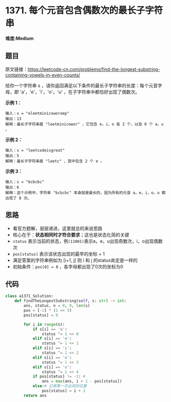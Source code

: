 # 1371. 每个元音包含偶数次的最长子字符串
**难度:Medium**
## 题目
原文链接：https://leetcode-cn.com/problems/find-the-longest-substring-containing-vowels-in-even-counts/

给你一个字符串 s ，请你返回满足以下条件的最长子字符串的长度：每个元音字母，即 'a'，'e'，'i'，'o'，'u' ，在子字符串中都恰好出现了偶数次。

**示例 1：**
```
输入：s = "eleetminicoworoep"
输出：13
解释：最长子字符串是 "leetminicowor" ，它包含 e，i，o 各 2 个，以及 0 个 a，u 。
```
**示例 2：**
```
输入：s = "leetcodeisgreat"
输出：5
解释：最长子字符串是 "leetc" ，其中包含 2 个 e 。
```
**示例 3：**
```
输入：s = "bcbcbc"
输出：6
解释：这个示例中，字符串 "bcbcbc" 本身就是最长的，因为所有的元音 a，e，i，o，u 都出现了 0 次。
```
## 思路
* 看官方题解，层层递进，这里就总的来说思路
* 核心在于：**状态相同时才符合要求**；这也是状态化简的关键
* `status` 表示当前的状态，例`(11001)`表示a，e，u出现奇数次，i，o出现偶数次
* `pos[status]` 表示该状态出现的最早的坐标 + 1
* 满足答案的字符串例如为 [i+1, j] 则 i 和 j 的status肯定是一样的
* 初始条件：`pos[0] = 0` ，各字母都出现了0次的坐标为0

## 代码
```python
class a1371_Solution:
    def findTheLongestSubstring(self, s: str) -> int:
        ans, status, n = 0, 0, len(s)
        pos = [-1] * (1 << 5)
        pos[status] = 0

        for i in range(n):
            if s[i] == 'a':
                status ^= 1 << 0
            elif s[i] == 'e':
                status ^= 1 << 1
            elif s[i] == 'i':
                status ^= 1 << 2
            elif s[i] == 'o':
                status ^= 1 << 3
            elif s[i] == 'u':
                status ^= 1 << 4
            if pos[status] != -1: #
                ans = max(ans, i + 1 - pos[status])
            else:# 记录第一次出现的位置
                pos[status] = i + 1
        return ans
```
